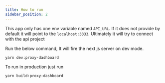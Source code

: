```yaml
---
title: How to run
sidebar_position: 2
---
```


This app only has one env variable named `API_URL`. If it does not provide by default it will point to the `localhost:3333`. Ultimately it will try to connect with the api project

Run the below command, It will fire the next js server on dev mode.

```bash
yarn dev:proxy-dashboard
```

To run in production just run

```bash
yarn build:proxy-dashboard
```
